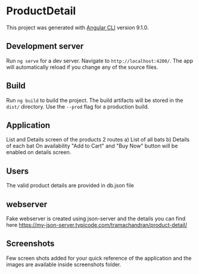 # ProductDetail

This project was generated with [Angular CLI](https://github.com/angular/angular-cli) version 9.1.0.

## Development server

Run `ng serve` for a dev server. Navigate to `http://localhost:4200/`. The app will automatically reload if you change any of the source files.

## Build

Run `ng build` to build the project. The build artifacts will be stored in the `dist/` directory. Use the `--prod` flag for a production build.

## Application
List and Details screen of the products
2 routes a) List of all bats b) Details of each bat
On availability "Add to Cart" and "Buy Now" button will be enabled on details screen.

## Users
The valid product details are provided in db.json file

## webserver
Fake webserver is created using json-server and the details you can find here
https://my-json-server.typicode.com/tramachandran/product-detail/

## Screenshots
Few screen shots added for your quick reference of the application and the images are available inside screenshots folder.
